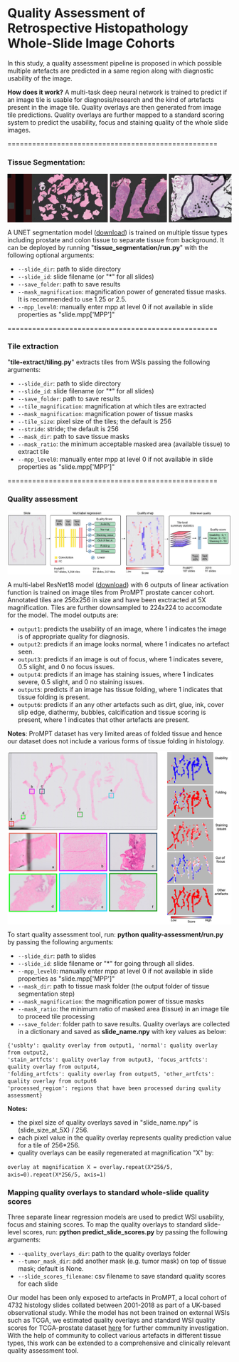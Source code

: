 Quality Assessment of Retrospective Histopathology Whole-Slide Image Cohorts
===================================================

In this study, a quality assessment pipeline is  proposed in which possible multiple artefacts are predicted in a same region along with diagnostic usability of the image. 

**How does it work?** A  multi-task deep neural network is trained to predict if an image tile is usable for diagnosis/research and the  kind of artefacts present in the image tile. Quality overlays are then generated from image tile predictions. Quality overlays are further mapped to a standard  scoring system to predict the usability,  focus and staining quality of the whole slide images.

===================================================
### Tissue Segmentation:
<img src="imgs/tissue_segmentation.jpg" align="center" />

A UNET segmentation model ([download](https://drive.google.com/file/d/1otWor5WnaJ4W9ynTOF1XS755CsxEa4qj/view?usp=sharing)) is trained on multiple tissue types including prostate and colon tissue to separate tissue from background. It can be deployed by running "**tissue_segmentation/run.py**" with the following optional arguments: 

* `--slide_dir`:  path to slide directory
* `--slide_id`:  slide filename (or "*" for all slides)
* `--save_folder`:  path to save results
* `--mask_magnification`:  magnification power of generated tissue masks. It is recommended to use 1.25 or 2.5.
* `--mpp_level0`:  manually enter mpp at level 0 if not available in slide properties as "slide.mpp['MPP']"

===================================================
###  Tile extraction
"**tile-extract/tiling.py**" extracts tiles from WSIs passing the following arguments:

* `--slide_dir`:  path to slide directory
* `--slide_id`:  slide filename (or "*" for all slides)
* `--save_folder`:  path to save results
* `--tile_magnification`:  magnification at which tiles are extracted
* `--mask_magnification`:  magnification power of tissue masks
* `--tile_size`:  pixel size of the tiles; the default is 256
* `--stride`:  stride; the default is 256
* `--mask_dir`:  path to save tissue masks 
* `--mask_ratio`:  the minimum acceptable masked area (available tissue) to extract tile
* `--mpp_level0`:  manually enter mpp at level 0 if not available in slide properties as "slide.mpp['MPP']"

===================================================
### Quality assessment 
<img src="imgs/pipeline.jpg" align="center" />

A multi-label ResNet18 model ([download](https://drive.google.com/file/d/13egPkDufR6W4aTBUAAf8uV6zQxwdBx6r/view?usp=sharing)) with 6 outputs of linear activation function is trained on image tiles from ProMPT prostate cancer cohort.  
Annotated tiles are  256x256 in size and have been exctracted at 5X magnification. Tiles are further downsampled to 224x224 to accomodate for the model.
The model outputs are:

* `output1`:  predicts the usability of an image, where 1 indicates the image is of appropriate quality for diagnosis.
* `output2`:  predicts if an image looks normal, where 1 indicates no artefact seen.
* `output3`:  predicts if an image is out of focus, where 1 indicates severe, 0.5 slight, and 0 no focus issues.
* `output4`:  predicts if an image has staining issues, where 1 indicates severe, 0.5 slight, and 0 no staining issues.
* `output5`:  predicts if an image has tissue folding, where 1 indicates that tissue folding is present.
* `output6`:  predicts if an any other artefacts such as dirt, glue, ink, cover slip edge, diathermy, bubbles, calcification and tissue scoring is present, where
1 indicates that other artefacts are present.

**Notes**: ProMPT dataset has very limited areas of folded tissue and hence our dataset does not include a various forms of tissue folding in histology.

<img src="imgs/overlays.png" align="center" />


To start quality assessment tool, run:
**python quality-assessment/run.py** by passing the following arguments:
* `--slide_dir`:  path to slides
* `--slide_id`:  slide filename or "*" for going through all slides.
* `--mpp_level0`: manually enter mpp at level 0 if not available in slide properties as "slide.mpp['MPP']"
* `--mask_dir`: path to tissue mask folder (the output folder of tissue segmentation step)
* `--mask_magnification`: the magnification power of tissue masks 
* `--mask_ratio`: the minimum ratio of masked area (tissue) in an image tile to proceed tile processing
* `--save_folder`: folder path to save results. 
Quality overlays are collected in a dictionary and saved as **slide_name.npy** with key values as below:
``` shell 
{'usblty': quality overlay from output1, 'normal': quality overlay from output2, 
'stain_artfcts': quality overlay from output3, 'focus_artfcts': quality overlay from output4, 
'folding_artfcts': quality overlay from output5, 'other_artfcts': quality overlay from output6 
'processed_region': regions that have been processed during quality assessment} 
```
    
**Notes:**
- the pixel size of quality overlays saved in "slide_name.npy" is (slide_size_at_5X) / 256.
- each pixel value in the quality overlay represents quality prediction value for a tile of  256*256. 
- quality overlays can be easily regenerated at magnification "X" by: 

`overlay at magnification X = overlay.repeat(X*256/5, axis=0).repeat(X*256/5, axis=1)`



### Mapping quality overlays to standard whole-slide quality scores  
Three separate linear regression models are used to predict WSI usability, focus and staining scores. 
To map the quality overlays to standard slide-level scores, run:
**python predict_slide_scores.py** by passing the following arguments:
* `--quality_overlays_dir`:  path to the quality overlays folder
* `--tumor_mask_dir`:  add another mask (e.g. tumor mask) on top of tissue mask; default is None.
* `--slide_scores_filename`:  csv filename to save standard quality scores for each slide

Our model has been only exposed to artefacts in ProMPT, a local cohort of 4732 histology slides collated between 2001-2018 as part of a UK-based observational study. While the model has not been trained on external WSIs such as TCGA, we estimated quality overlays and standard WSI quality scores for TCGA-prostate dataset [here](https://drive.google.com/drive/folders/1ZkKKvln5kipkQlYuf2Yoc3dUVfVLAwDA?usp=sharing) for further community investigation. With the help of community to  collect various artefacts in different tissue types, this work can be extended to a comprehensive and clinically relevant quality assessment tool. 


